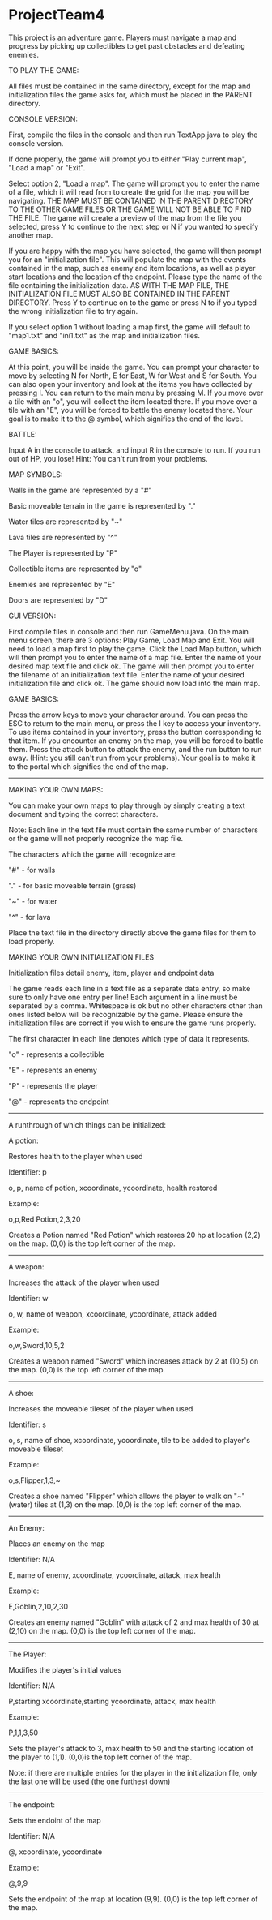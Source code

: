 # ProjectTeam4

This project is an adventure game. Players must navigate a map and progress by picking up collectibles to get past obstacles and defeating enemies.

TO PLAY THE GAME:

All files must be contained in the same directory, except for the map and initialization files the game asks for, which must be placed in the PARENT directory.

CONSOLE VERSION:
 
First, compile the files in the console and then run TextApp.java to play the console version.

If done properly, the game will prompt you to either "Play current map", "Load a map" or "Exit".

Select option 2, "Load a map". The game will prompt you to enter the name of a file, which it will read from to create the grid for the map you will be navigating. THE MAP MUST BE CONTAINED IN THE PARENT DIRECTORY TO THE OTHER GAME FILES OR THE GAME WILL NOT BE ABLE TO FIND THE FILE. The game will create a preview of the map from the file you selected, press Y to continue to the next step or N if you wanted to specify another map.

If you are happy with the map you have selected, the game will then prompt you for an "initialization file". This will populate the map with the events contained in the map, such as enemy and item locations, as well as player start locations and the location of the endpoint. Please type the name of the file containing the initialization data. AS WITH THE MAP FILE, THE INITIALIZATION FILE MUST ALSO BE CONTAINED IN THE PARENT DIRECTORY. Press Y to continue on to the game or press N to if you typed the wrong initialization file to try again.

If you select option 1 without loading a map first, the game will default to "map1.txt" and "ini1.txt" as the map and initialization files.

GAME BASICS:

At this point, you will be inside the game. You can prompt your character to move by selecting N for North, E for East, W for West and S for South. You can also open your inventory and look at the items you have collected by pressing I. You can return to the main menu by pressing M. If you move over a tile with an "o", you will collect the item located there. If you move over a tile with an "E", you will be forced to battle the enemy located there. Your goal is to make it to the @ symbol, which signifies the end of the level.

BATTLE:

Input A in the console to attack, and input R in the console to run. If you run out of HP, you lose!
Hint: You can't run from your problems.

MAP SYMBOLS:

Walls in the game are represented by a "#"

Basic moveable terrain in the game is represented by "."

Water tiles are represented by "~"

Lava tiles are represented by "^"

The Player is represented by "P"

Collectible items are represented by "o"

Enemies are represented by "E"

Doors are represented by "D"


GUI VERSION:

First compile files in console and then run GameMenu.java. On the main menu screen, there are 3 options: Play Game, Load Map and Exit.
You will need to load a map first to play the game. Click the Load Map button, which will then prompt you to enter the name of a map file. Enter the name of your desired map text file and click ok. The game will then prompt you to enter the filename of an initialization text file. Enter the name of your desired initialization file and click ok. The game should now load into the main map.

GAME BASICS:

Press the arrow keys to move your character around. You can press the ESC to return to the main menu, or press the I key to access your inventory. To use items contained in your inventory, press the button corresponding to that item. If you encounter an enemy on the map, you will be forced to battle them. Press the attack button to attack the enemy, and the run button to run away. (Hint: you still can't run from your problems). Your goal is to make it to the portal which signifies the end of the map.

****************************************************************************************************************************************

MAKING YOUR OWN MAPS:

You can make your own maps to play through by simply creating a text document and typing the correct characters.

Note: Each line in the text file must contain the same number of characters or the game will not properly recognize the map file.

The characters which the game will recognize are:

"#" - for walls

"." - for basic moveable terrain (grass)

"~" - for water

"^" - for lava


Place the text file in the directory directly above the game files for them to load properly.


MAKING YOUR OWN INITIALIZATION FILES

Initialization files detail enemy, item, player and endpoint data

The game reads each line in a text file as a separate data entry, so make sure to only have one entry per line!
Each argument in a line must be separated by a comma. Whitespace is ok but no other characters other than ones listed below will be recognizable by the game. Please ensure the initialization files are correct if you wish to ensure the game runs properly.

The first character in each line denotes which type of data it represents.

"o" - represents a collectible

"E" - represents an enemy

"P" - represents the player

"@" - represents the endpoint

********************************************************************************************************************************
A runthrough of which things can be initialized:

A potion:

Restores health to the player when used

Identifier: p

o, p, name of potion, xcoordinate, ycoordinate, health restored

Example:

o,p,Red Potion,2,3,20

Creates a Potion named "Red Potion" which restores 20 hp at location (2,2) on the map. (0,0) is the top left corner of the map.
********************************************************************************************************************************

A weapon:

Increases the attack of the player when used

Identifier: w

o, w, name of weapon, xcoordinate, ycoordinate, attack added

Example:

o,w,Sword,10,5,2

Creates a weapon named "Sword" which increases attack by 2 at (10,5) on the map. (0,0) is the top left corner of the map.
********************************************************************************************************************************

A shoe:

Increases the moveable tileset of the player when used

Identifier: s

o, s, name of shoe, xcoordinate, ycoordinate, tile to be added to player's moveable tileset

Example:

o,s,Flipper,1,3,~

Creates a shoe named "Flipper" which allows the player to walk on "~" (water) tiles at (1,3) on the map. (0,0) is the top left corner of the map.
********************************************************************************************************************************

An Enemy:

Places an enemy on the map

Identifier: N/A

E, name of enemy, xcoordinate, ycoordinate, attack, max health

Example:

E,Goblin,2,10,2,30

Creates an enemy named "Goblin" with attack of 2 and max health of 30 at (2,10) on the map. (0,0) is the top left corner of the map.
********************************************************************************************************************************

The Player:

Modifies the player's initial values

Identifier: N/A

P,starting xcoordinate,starting ycoordinate, attack, max health

Example:

P,1,1,3,50

Sets the player's attack to 3, max health to 50 and the starting location of the player to (1,1). (0,0)is the top left corner of the map.

Note: if there are multiple entries for the player in the initialization file, only the last one will be used (the one furthest down)
********************************************************************************************************************************

The endpoint:

Sets the endoint of the map

Identifier: N/A

@, xcoordinate, ycoordinate

Example:

@,9,9

Sets the endpoint of the map at location (9,9). (0,0) is the top left corner of the map.
